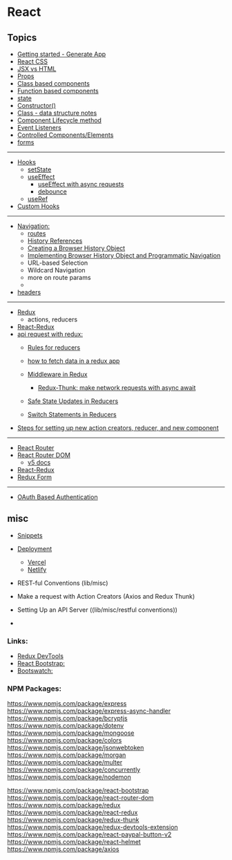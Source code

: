 # React

## Topics

- [Getting started - Generate App](https://github.com/Cwarcup/notes/blob/main/root/react/react-notes/Generating-React-Project.md) 
- [React CSS](https://github.com/Cwarcup/notes/blob/main/root/react/react-notes/JSX-vs-HTML.md#react-css)
- [JSX vs HTML](https://github.com/Cwarcup/notes/blob/main/root/react/react-notes/JSX-vs-HTML.md#what-is-jsx)
- [Props](https://github.com/Cwarcup/notes/blob/main/root/react/react-notes/props.md)
- [Class based components](https://github.com/Cwarcup/notes/blob/main/root/react/react-notes/class-based-components.md)
- [Function based components](https://github.com/Cwarcup/notes/blob/main/root/react/react-notes/functional-based-components) 
- [state](https://github.com/Cwarcup/notes/blob/main/root/react/react-notes/state.md) 
- [Constructor()](https://github.com/Cwarcup/notes/blob/main/root/react/react-notes/state.md#constructor)
- [Class - data structure notes](https://github.com/Cwarcup/notes/blob/main/root/Data-Structures/1-data-structures-overview.md#L11)
- [Component Lifecycle method](https://github.com/Cwarcup/notes/blob/main/root/react/react-notes/lifecycle-component.md#lifecycle-methods)
- [Event Listeners](https://github.com/Cwarcup/notes/blob/main/root/react/react-notes/event-listeners.md)
- [Controlled Components/Elements](https://github.com/Cwarcup/notes/blob/main/root/react/react-notes/event-listeners.md#controlled-vs-uncontrolled-components)
- [forms](https://github.com/Cwarcup/notes/blob/main/root/react/react-notes/forms.md#L62)

---
 
- [Hooks](https://github.com/Cwarcup/notes/blob/main/root/react/react-notes/hooks.md)
  - [setState](https://github.com/Cwarcup/notes/blob/main/root/react/react-notes/hooks.md#usestate)
  - [useEffect](https://github.com/Cwarcup/notes/blob/main/root/react/react-notes/hooks.md#useeffect---how-to-detect-that-a-state-has-changed)
    - [useEffect with async requests](https://github.com/Cwarcup/notes/blob/main/root/react/react-notes/hooks.md#async-with-useeffect)
    - [debounce](https://github.com/Cwarcup/notes/blob/main/root/react/react-notes/debounce.md#L45)
  - [useRef](https://github.com/Cwarcup/notes/blob/main/root/react/react-notes/useRef.md#L26)
- [Custom Hooks](https://github.com/Cwarcup/notes/blob/main/root/react/react-notes/custom-hooks.md#L142)

---

- [Navigation:](https://github.com/Cwarcup/notes/blob/main/root/react/react-notes/navigation.md) 
  - [routes](https://github.com/Cwarcup/notes/blob/main/root/react/react-notes/navigation.md#L73)
  - [History References](https://github.com/Cwarcup/notes/blob/main/root/react/react-notes/navigation.md#history-references)
  - [Creating a Browser History Object](https://github.com/Cwarcup/notes/blob/main/root/react/react-notes/navigation.md#creating-a-browser-history-object)
  - [Implementing Browser History Object and Programmatic Navigation](https://github.com/Cwarcup/notes/blob/main/root/react/react-notes/navigation.md#implementing-browser-history-object-and-programmatic-navigation)
  - URL-based Selection
  - Wildcard Navigation
  - more on route params
  - 
- [headers](https://github.com/Cwarcup/notes/blob/main/root/react/react-notes/headers.md#L26)

---

- [Redux](https://github.com/Cwarcup/notes/blob/main/root/react/react-notes/redux.md#redux)
  - actions, reducers
- [React-Redux](https://github.com/Cwarcup/notes/blob/main/root/react/react-notes/react-redux.md#L74)
- [api request with redux:](https://github.com/Cwarcup/notes/blob/main/root/react/react-notes/api-request-redux.md)
    - [Rules for reducers](https://github.com/Cwarcup/notes/blob/main/root/react/react-notes/api-request-redux.md#rules-of-reducers)
  
    - [how to fetch data in a redux app](https://github.com/Cwarcup/notes/blob/main/root/react/react-notes/api-request-redux.md#how-to-fetch-data-in-a-redux-app)
    - [Middleware in Redux](https://github.com/Cwarcup/notes/blob/main/root/react/react-notes/api-request-redux.md#middleware-in-redux)
      - [Redux-Thunk: make network requests with async await](https://github.com/Cwarcup/notes/blob/main/root/react/react-notes/redux-thunk.md)
    - [Safe State Updates in Reducers](https://github.com/Cwarcup/notes/blob/main/root/react/react-notes/api-request-redux.md#safe-state-updates-in-reducers) 
  - [Switch Statements in Reducers](https://github.com/Cwarcup/notes/blob/main/root/react/react-notes/api-request-redux.md#switch-statements-in-reducers)
- [Steps for setting up new action creators, reducer, and new component](https://github.com/Cwarcup/notes/blob/main/root/react/react-notes/api-request-redux.md#steps-for-setting-up-new-action-creators-reducer-and-new-component)

---

- [React Router](https://github.com/Cwarcup/notes/blob/main/root/react/react-notes/react-router.md#react-router)
- [React Router DOM](https://github.com/Cwarcup/notes/blob/main/root/react/react-notes/react-router-dom.md#react-router-dom)
    - [v5 docs](https://v5.reactrouter.com/)
- [React-Redux](https://github.com/Cwarcup/notes/blob/main/root/react/react-notes/react-redux.md#L74)
- [Redux Form](https://github.com/Cwarcup/notes/blob/main/root/react/react-notes/redux-form.md#redux-form) 

---

- [OAuth Based Authentication](https://github.com/Cwarcup/notes/blob/main/root/react/react-notes/oauth.md#oauth-authentication)

## misc

- [Snippets](https://github.com/Cwarcup/notes/blob/main/root/react/react-notes/useful-snippets.md)
- [Deployment](https://github.com/Cwarcup/notes/blob/main/root/react/react-notes/deployment.md#deployment-with-react) 
  - [Vercel](https://github.com/Cwarcup/notes/blob/main/root/react/react-notes/deployment.md#deployment-with-vercel)
  - [Netlify](https://github.com/Cwarcup/notes/blob/main/root/react/react-notes/deployment.md#deployment-with-vercel)

- REST-ful Conventions (lib/misc)
- Make a request with Action Creators (Axios and Redux Thunk)
- Setting Up an API Server ((lib/misc/restful conventions))
- 

### Links:

- [Redux DevTools](https://chrome.google.com/webstore/detail/redux-devtools/lmhkpmbekcpmknklioeibfkpmmfibljd?hl=en)
- [React Bootstrap:](https://react-bootstrap.github.io/)
- [Bootswatch:](https://bootswatch.com/)


### NPM Packages:
https://www.npmjs.com/package/express
https://www.npmjs.com/package/express-async-handler
https://www.npmjs.com/package/bcryptjs
https://www.npmjs.com/package/dotenv
https://www.npmjs.com/package/mongoose
https://www.npmjs.com/package/colors
https://www.npmjs.com/package/jsonwebtoken
https://www.npmjs.com/package/morgan
https://www.npmjs.com/package/multer
https://www.npmjs.com/package/concurrently
https://www.npmjs.com/package/nodemon

https://www.npmjs.com/package/react-bootstrap
https://www.npmjs.com/package/react-router-dom
https://www.npmjs.com/package/redux
https://www.npmjs.com/package/react-redux
https://www.npmjs.com/package/redux-thunk
https://www.npmjs.com/package/redux-devtools-extension
https://www.npmjs.com/package/react-paypal-button-v2
https://www.npmjs.com/package/react-helmet
https://www.npmjs.com/package/axios

